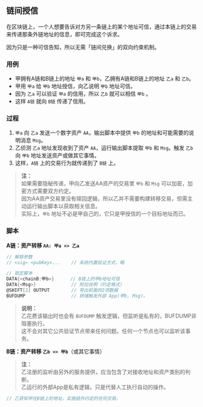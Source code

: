 ## 链间授信

在区块链上，一个人想要告诉对方另一条链上的某个地址可信，通过本链上的交易来传递那条外链地址的信息，即可完成这个诉求。

因为只是一种可信告知，所以无需「链间兑换」的双向约束机制。


### 用例

- 甲拥有A链和B链上的地址 `甲a` 和 `甲b`，乙拥有A链和B链上的地址 `乙a` 和 `乙b`。
- 甲用 `甲a` 给 `甲b` 地址授信，向乙说明 `甲b` 地址可信。
- 因为 `乙a` 可以验证 `甲a` 的信用，所以 `乙b` 就可以相信 `甲b` 。
- 这样 `A链` 就向 `B链` 传递了信用。


### 过程

1. `甲a` 向 `乙a` 发送一个数字资产 `AA`，输出脚本中提供 `甲b` 的地址和可能需要的说明消息 `Msg`。
2. 乙侦测 `乙a` 地址发现收到了资产 `AA`，运行输出脚本提取 `甲b` 和 `Msg`。触发 `乙b` 向 `甲b` 地址发送资产或做其它事情。
3. 这样，`A链` 上的交易行为就传递到了 `B链` 上。

> **注：**<br>
> 如果需要隐秘传递，甲向乙发送AA资产的交易里 `甲b` 和 `Msg` 可以加密，加密方式需要双方约定。<br>
> 因为AA资产交易里没有赎回逻辑，所以乙并不需要构建转移交易，但需主动运行输出脚本以获取相关信息。<br>
> 实际上，`甲b` 地址不必是甲自己的，它只是甲授信的一个目标地址而已。<br>


### 脚本

**A链：资产转移 `AA: 甲a => 乙a`**

```go
// 解锁参数
// <sig> <pubKey>...    // 系统内置验证方式，略

// 锁定脚本
DATA{<chainB:甲b>}      // B链上的甲b地址可信
DATA{<Msg>}             // 附加说明（约定格式）
@SHIFT[2] OUTPUT        // 导出前面的2项数据
BUFDUMP                 // 转储触发外部 App(甲b, Msg)。
```
> **说明：**<br>
> 乙花费该输出时也会有 `BUFDUMP` 触发逻辑，但监听是私有的，BUFDUMP非阻塞执行。<br>
> 这不会对其它公共验证节点带来任何问题。任何一个节点也可以监听该事务。


**B链：资产转移 `乙b => 甲b`**（或其它事情）

> **注：**<br>
> 乙注册的监听由另外的服务提供，应当包含了对接收地址和资产类别的判断。<br>
> 乙运行的外部App是私有逻辑，只是代替人工执行自动的操作。<br>

```go
// 乙获知甲在B链上的地址，实施链外约定的任何交易。
```
